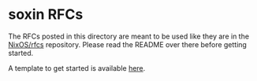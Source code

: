 # soxin RFCs

The RFCs posted in this directory are meant to be used like they are in the
[NixOS/rfcs](https://github.com/NixOS/rfcs) repository.  Please read the README
over there before getting started.

A template to get started is available
[here](https://github.com/NixOS/rfcs/blob/master/0000-template.md).
